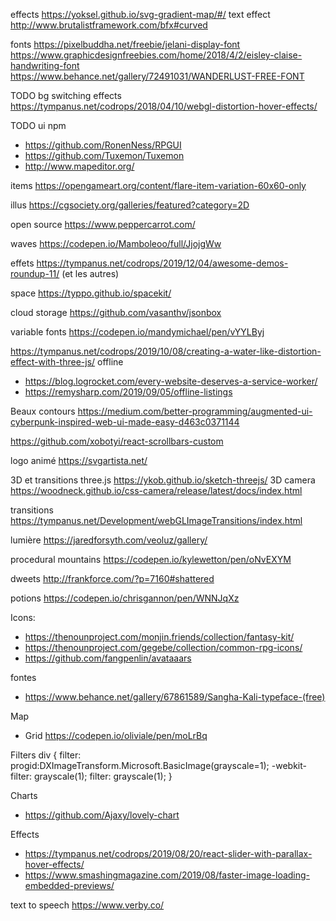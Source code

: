 
effects https://yoksel.github.io/svg-gradient-map/#/
text effect http://www.brutalistframework.com/bfx#curved

fonts
 https://pixelbuddha.net/freebie/jelani-display-font
 https://www.graphicdesignfreebies.com/home/2018/4/2/eisley-claise-handwriting-font
 https://www.behance.net/gallery/72491031/WANDERLUST-FREE-FONT

TODO bg switching effects https://tympanus.net/codrops/2018/04/10/webgl-distortion-hover-effects/

TODO ui npm
- https://github.com/RonenNess/RPGUI
- https://github.com/Tuxemon/Tuxemon
- http://www.mapeditor.org/

items
https://opengameart.org/content/flare-item-variation-60x60-only



illus https://cgsociety.org/galleries/featured?category=2D

open source https://www.peppercarrot.com/

waves https://codepen.io/Mamboleoo/full/JjojgWw

effets https://tympanus.net/codrops/2019/12/04/awesome-demos-roundup-11/ (et les autres)

space https://typpo.github.io/spacekit/

cloud storage https://github.com/vasanthv/jsonbox

variable fonts https://codepen.io/mandymichael/pen/vYYLByj

https://tympanus.net/codrops/2019/10/08/creating-a-water-like-distortion-effect-with-three-js/
offline
* https://blog.logrocket.com/every-website-deserves-a-service-worker/
* https://remysharp.com/2019/09/05/offline-listings

Beaux contours https://medium.com/better-programming/augmented-ui-cyberpunk-inspired-web-ui-made-easy-d463c0371144

https://github.com/xobotyi/react-scrollbars-custom

logo animé https://svgartista.net/

3D et transitions three.js https://ykob.github.io/sketch-threejs/
3D camera https://woodneck.github.io/css-camera/release/latest/docs/index.html

transitions https://tympanus.net/Development/webGLImageTransitions/index.html

lumière https://jaredforsyth.com/veoluz/gallery/

procedural mountains https://codepen.io/kylewetton/pen/oNvEXYM

dweets http://frankforce.com/?p=7160#shattered

potions https://codepen.io/chrisgannon/pen/WNNJqXz

Icons:
- https://thenounproject.com/monjin.friends/collection/fantasy-kit/
- https://thenounproject.com/gegebe/collection/common-rpg-icons/
- https://github.com/fangpenlin/avataaars

fontes
- https://www.behance.net/gallery/67861589/Sangha-Kali-typeface-(free)


Map
- Grid https://codepen.io/oliviale/pen/moLrBq


Filters
div {
    filter: progid:DXImageTransform.Microsoft.BasicImage(grayscale=1);
    -webkit-filter: grayscale(1);
    filter: grayscale(1);
}

Charts
- https://github.com/Ajaxy/lovely-chart

Effects
- https://tympanus.net/codrops/2019/08/20/react-slider-with-parallax-hover-effects/
- https://www.smashingmagazine.com/2019/08/faster-image-loading-embedded-previews/

text to speech https://www.verby.co/
